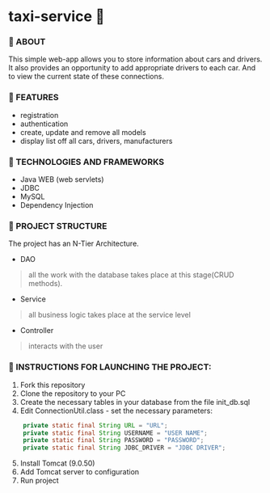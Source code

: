 # taxi-service :taxi:

### :rainbow: ABOUT
This simple web-app allows you to store information about cars and drivers.
It also provides an opportunity to add appropriate drivers to each car.
And to view the current state of these connections.

### :dart: FEATURES
+ registration
+ authentication
+ create, update and remove all models
+ display list off all cars, drivers, manufacturers

### :hammer: TECHNOLOGIES AND FRAMEWORKS
+ Java WEB (web servlets)
+ JDBC
+ MySQL
+ Dependency Injection

### :vertical_traffic_light: PROJECT STRUCTURE
The project has an N-Tier Architecture.
+ DAO 
> all the work with the database takes place at this stage(CRUD methods).
+ Service
> all business logic takes place at the service level
+ Controller
> interacts with the user

### :eyes: INSTRUCTIONS FOR LAUNCHING THE PROJECT:
1. Fork this repository
2. Clone the repository to your PC
3. Create the necessary tables in your database from the file init_db.sql
4. Edit ConnectionUtil.class - set the necessary parameters:
~~~java
    private static final String URL = "URL";
    private static final String USERNAME = "USER NAME";
    private static final String PASSWORD = "PASSWORD";
    private static final String JDBC_DRIVER = "JDBC DRIVER";
~~~
5. Install Tomcat (9.0.50)
6. Add Tomcat server to configuration
7. Run project

